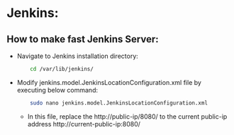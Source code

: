 # Jenkins:




## How to make fast Jenkins Server:
* Navigate to Jenkins installation directory:
    ```bash
        cd /var/lib/jenkins/
    ```
* Modify jenkins.model.JenkinsLocationConfiguration.xml file by executing below command:
    ```bash
        sudo nano jenkins.model.JenkinsLocationConfiguration.xml
    ```
    * In this file, replace the http://public-ip/8080/ to the current public-ip address http://current-public-ip:8080/
